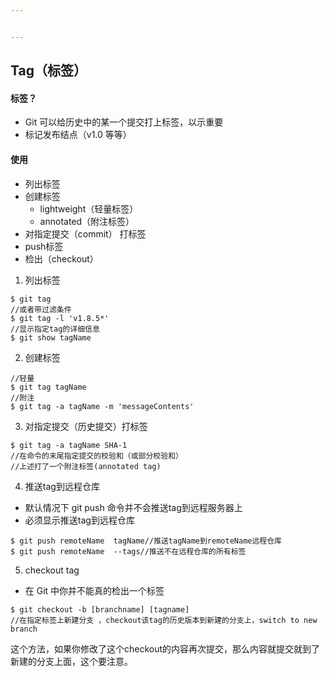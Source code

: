 ```yaml
---


---
```


<h2 id="tag（标签）">Tag（标签）</h2>
<h4 id="标签？">标签？</h4>
<ul>
<li>Git 可以给历史中的某一个提交打上标签，以示重要</li>
<li>标记发布结点（v1.0 等等）</li>
</ul>
<h4 id="使用">使用</h4>
<ul>
<li>列出标签</li>
<li>创建标签
<ul>
<li>lightweight（轻量标签）</li>
<li>annotated（附注标签）</li>
</ul>
</li>
<li>对指定提交（commit） 打标签</li>
<li>push标签</li>
<li>检出（checkout）</li>
</ul>
<ol>
<li>列出标签</li>
</ol>
<pre class=" language-console"><code class="prism  language-console">$ git tag
//或者带过滤条件
$ git tag -l 'v1.8.5*'
//显示指定tag的详细信息
$ git show tagName
</code></pre>
<ol start="2">
<li>创建标签</li>
</ol>
<pre class=" language-console"><code class="prism  language-console">//轻量
$ git tag tagName
//附注
$ git tag -a tagName -m 'messageContents'
</code></pre>
<ol start="3">
<li>对指定提交（历史提交）打标签</li>
</ol>
<pre class=" language-console"><code class="prism  language-console">$ git tag -a tagName SHA-1
//在命令的末尾指定提交的校验和（或部分校验和）
//上述打了一个附注标签(annotated tag)
</code></pre>
<ol start="4">
<li>推送tag到远程仓库</li>
</ol>
<ul>
<li>默认情况下 git push 命令并不会推送tag到远程服务器上</li>
<li>必须显示推送tag到远程仓库</li>
</ul>
<pre class=" language-console"><code class="prism  language-console">$ git push remoteName  tagName//推送tagName到remoteName远程仓库
$ git push remoteName  --tags//推送不在远程仓库的所有标签
</code></pre>
<ol start="5">
<li>checkout tag</li>
</ol>
<ul>
<li>在 Git 中你并不能真的检出一个标签</li>
</ul>
<pre class=" language-console"><code class="prism  language-console">$ git checkout -b [branchname] [tagname]
//在指定标签上新建分支 ，checkout该tag的历史版本到新建的分支上，switch to new branch
</code></pre>
<p>这个方法，如果你修改了这个checkout的内容再次提交，那么内容就提交就到了新建的分支上面，这个要注意。</p>

